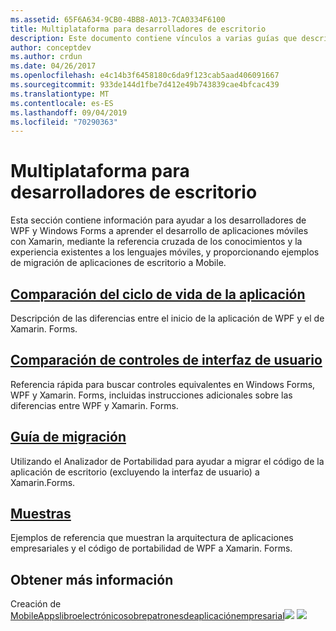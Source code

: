 ```yaml
---
ms.assetid: 65F6A634-9CB0-4BB8-A013-7CA0334F6100
title: Multiplataforma para desarrolladores de escritorio
description: Este documento contiene vínculos a varias guías que describen Xamarin. Forms para WPF y Windows Forms desarrolladores. El contenido vinculado explora el ciclo de vida de la aplicación, los controles de interfaz de usuario, la guía de portabilidad y los ejemplos.
author: conceptdev
ms.author: crdun
ms.date: 04/26/2017
ms.openlocfilehash: e4c14b3f6458180c6da9f123cab5aad406091667
ms.sourcegitcommit: 933de144d1fbe7d412e49b743839cae4bfcac439
ms.translationtype: MT
ms.contentlocale: es-ES
ms.lasthandoff: 09/04/2019
ms.locfileid: "70290363"
---
```

# <a name="cross-platform-for-desktop-developers"></a>Multiplataforma para desarrolladores de escritorio

Esta sección contiene información para ayudar a los desarrolladores de WPF y Windows Forms a aprender el desarrollo de aplicaciones móviles con Xamarin, mediante la referencia cruzada de los conocimientos y la experiencia existentes a los lenguajes móviles, y proporcionando ejemplos de migración de aplicaciones de escritorio a Mobile.

## <a name="app-lifecycle-comparisonlifecyclemd"></a>[Comparación del ciclo de vida de la aplicación](lifecycle.md)

Descripción de las diferencias entre el inicio de la aplicación de WPF y el de Xamarin. Forms.

## <a name="ui-controls-comparisoncontrolsindexmd"></a>[Comparación de controles de interfaz de usuario](controls/index.md)

Referencia rápida para buscar controles equivalentes en Windows Forms, WPF y Xamarin. Forms, incluidas instrucciones adicionales sobre las diferencias entre WPF y Xamarin. Forms.

## <a name="porting-guidanceportingmd"></a>[Guía de migración](porting.md)

Utilizando el Analizador de Portabilidad para ayudar a migrar el código de la aplicación de escritorio (excluyendo la interfaz de usuario) a Xamarin.Forms.

## <a name="samplessamplesmd"></a>[Muestras](samples.md)

Ejemplos de referencia que muestran la arquitectura de aplicaciones empresariales y el código de portabilidad de WPF a Xamarin. Forms.

## <a name="learn-more"></a>Obtener más información

Creación de [ MobileAppslibroelectrónicosobrepatronesdeaplicaciónempresarial![](images/creating-sml.png)](~/xamarin-forms/creating-mobile-apps-xamarin-forms/index.md) [ ![](images/enterprise-sml.png)](~/xamarin-forms/enterprise-application-patterns/index.md)

